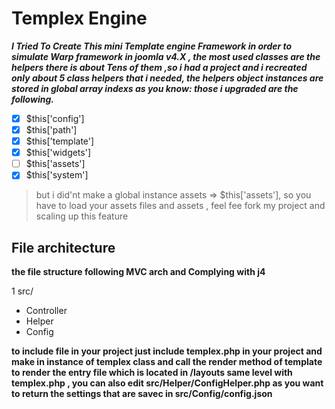 # Templex Engine

***I Tried To Create This mini Template engine Framework in order to simulate Warp framework in joomla  v4.X , the most used classes are the helpers there is about Tens of them ,so i had a project and i recreated only about 5 class helpers that i needed, the helpers object instances are stored in global array indexs as you know: those i upgraded are the following.***
- [x] $this['config']
- [x] $this['path']
- [x] $this['template']
- [x] $this['widgets']
- [ ] $this['assets']
- [x] $this['system']

> but i did'nt make a global instance  assets   => $this['assets'], so you have to load your assets files and assets , feel fee fork my project and scaling up this feature



 
 ## File architecture
 
 **the file structure following MVC arch and Complying with j4**

1 src/
  - Controller
  - Helper
  - Config
 
 
**to include file in your project just include templex.php in your project and make in instance of templex class and call the render method of template to render the entry file which is located in /layouts same level with templex.php , you can also edit src/Helper/ConfigHelper.php as you want to return the settings that are savec in src/Config/config.json**


 
